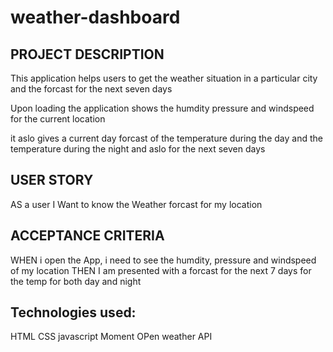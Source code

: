 # weather-dashboard

## PROJECT DESCRIPTION

This application helps users to get the weather situation in a particular city and the forcast for the next seven days

Upon loading the application shows the humdity pressure and windspeed for the current location

it aslo gives a current day forcast of the temperature during the day and the temperature during the night and aslo for the next seven days


## USER STORY

AS a user
I Want to know the Weather forcast for my location

## ACCEPTANCE CRITERIA 

WHEN i open the App, i need to see the humdity, pressure and windspeed of my location
THEN I am presented with a forcast for the next 7 days for the temp for both day and night



## Technologies used:

HTML
CSS
javascript
Moment
OPen weather API
